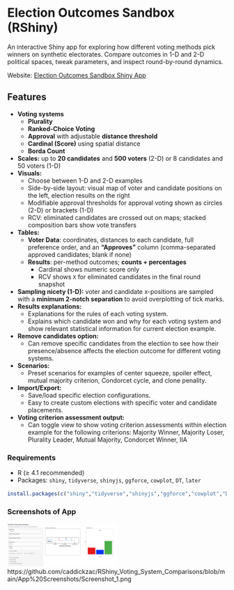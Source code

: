 # Election Outcomes Sandbox (RShiny)

An interactive Shiny app for exploring how different voting methods pick winners on synthetic electorates. Compare outcomes in 1-D and 2-D political spaces, tweak parameters, and inspect round-by-round dynamics.

Website: [Election Outcomes Sandbox Shiny App](https://zcaddick.shinyapps.io/rshiny_voting_system_comparisons/)

## Features

- **Voting systems**  
  - **Plurality**  
  - **Ranked-Choice Voting**   
  - **Approval** with adjustable **distance threshold** 
  - **Cardinal (Score)** using spatial distance   
  - **Borda Count** 
- **Scales:** up to **20 candidates** and **500 voters** (2-D) or 8 candidates and 50 voters (1-D)
- **Visuals:**
  - Choose between 1-D and 2-D examples
  - Side-by-side layout: visual map of voter and candidate positions on the left, election results on the right
  - Modifiable approval thresholds for approval voting shown as circles (2-D) or brackets (1-D)
  - RCV: eliminated candidates are crossed out on maps; stacked composition bars show vote transfers
- **Tables:**
  - **Voter Data**: coordinates, distances to each candidate, full preference order, and an **“Approves”** column (comma-separated approved candidates; blank if none)
  - **Results**: per-method outcomes; **counts + percentages**
    - Cardinal shows numeric score only  
    - RCV shows `X` for eliminated candidates in the final round snapshot
- **Sampling nicety (1-D):** voter and candidate x-positions are sampled with a **minimum 2-notch separation** to avoid overplotting of tick marks.
- **Results explanations:**
    - Explanations for the rules of each voting system.
    - Explains which candidate won and why for each voting system and show relevant statistical information for current election example.
- **Remove candidates option:**
    - Can remove specific candidates from the election to see how their presence/absence affects the election outcome for different voting systems. 
- **Scenarios:**
    - Preset scenarios for examples of center squeeze, spoiler effect, mutual majority criterion, Condorcet cycle, and clone penality.
- **Import/Export:**
    - Save/load specific election configurations.
    - Easy to create custom elections with specific voter and candidate placements.
- **Voting criterion assessment output:**
    - Can toggle view to show voting criterion assessments within election example for the following criterions: Majority Winner, Majority Loser, Plurality Leader, Mutual Majority, Condorcet Winner, IIA

### Requirements
- R (≥ 4.1 recommended)
- Packages: `shiny`, `tidyverse`, `shinyjs`, `ggforce`, `cowplot`, `DT`, `later`

```r
install.packages(c("shiny","tidyverse","shinyjs","ggforce","cowplot","DT","later"))
```

### Screenshots of App

<img src="https://raw.githubusercontent.com/caddickzac/RShiny_Voting_System_Comparisons/main/App%20Screenshots/Screenshot_1.png" width="50%">
https://github.com/caddickzac/RShiny_Voting_System_Comparisons/blob/main/App%20Screenshots/Screenshot_1.png
<br><br>

